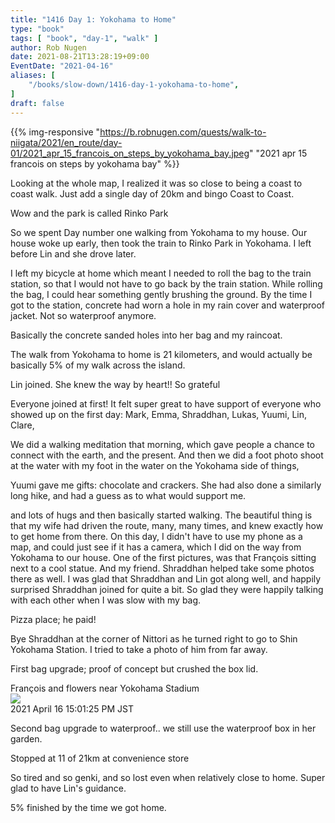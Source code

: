 ```yaml
---
title: "1416 Day 1: Yokohama to Home"
type: "book"
tags: [ "book", "day-1", "walk" ]
author: Rob Nugen
date: 2021-08-21T13:28:19+09:00
EventDate: "2021-04-16"
aliases: [
    "/books/slow-down/1416-day-1-yokohama-to-home",
]
draft: false
---
```


{{% img-responsive "https://b.robnugen.com/quests/walk-to-niigata/2021/en_route/day-01/2021_apr_15_francois_on_steps_by_yokohama_bay.jpeg" "2021 apr 15 francois on steps by yokohama bay" %}}

Looking at the whole map, I realized it was so close to being a coast to coast walk.   Just add a single day of 20km and bingo Coast to Coast.

Wow and the park is called Rinko Park

So we spent
Day number one walking from Yokohama to my house. Our house woke up early, then took the train to Rinko Park in Yokohama. I
left before Lin and she drove later.



I
left my bicycle at home which meant I needed to roll the bag to the train station, so that I would
not have to go back by the train station.
While rolling the bag, I could hear something gently brushing the ground.  By the time I got to the station, concrete had worn a hole in my rain cover and waterproof jacket.  Not so waterproof anymore.

Basically the concrete sanded holes into her bag and my raincoat.

The walk from Yokohama to home is 21 kilometers, and would actually be basically 5% of my walk across the island.

Lin joined.  She knew the way by heart!!  So grateful

Everyone joined at first!
It felt super great to have support of everyone who showed up on the first day: Mark, Emma, Shraddhan, Lukas, Yuumi, Lin, Clare,

We did a walking meditation that morning, which gave people a chance to connect with the earth, and the present. And then we did a foot photo shoot at the water with my foot in the water on the Yokohama side of things,

Yuumi gave me gifts: chocolate and crackers. She had also done a similarly long hike, and had a guess as to what would support me.

and lots of hugs and then basically started walking. The beautiful thing is that my wife had driven the route, many, many times, and knew exactly how to get home from there. On this day, I didn't have to use my phone as a map, and could just see if it has a camera, which I did on the way from Yokohama to our house. One of the first pictures, was that François sitting next to a cool statue. And my friend. Shraddhan helped take some photos there as well. I was glad that Shraddhan and Lin got along well,
and happily surprised Shraddhan joined for quite a bit.  So glad they were happily talking with each other when I was slow with my bag.

Pizza place; he paid!

Bye Shraddhan at the corner of Nittori as he turned right to go to Shin Yokohama Station. I tried to take a photo of him from far away.

First bag upgrade; proof of concept but crushed the box lid.

<div class="pam _3-95 _2ph- _2lej uiBoxWhite noborder">
  <div class="_3-95 _2pim _2lek _2lel">François and flowers near Yokohama Stadium</div>
  <div class="_3-95 _2let"><a target="_blank" href="https://b.robnugen.com/adaptive-images/ig_cache_2022_jan_17/posts/202104/173900631_467548331237165_5969135765002845833_n_18218444182035062.jpg"><img src="https://b.robnugen.com/adaptive-images/ig_cache_2022_jan_17/posts/202104/173900631_467548331237165_5969135765002845833_n_18218444182035062.jpg" class="_2yuc _3-96" /></a>
  </div>
  <div class="_3-94 _2lem">2021 April 16 15:01:25 PM JST</div>
</div>

Second bag upgrade to waterproof.. we still use the waterproof box in her garden.

Stopped at 11 of 21km at convenience store

So tired and so genki, and so lost even when relatively close to home.  Super glad to have Lin's guidance.

5% finished by the time we got home.

